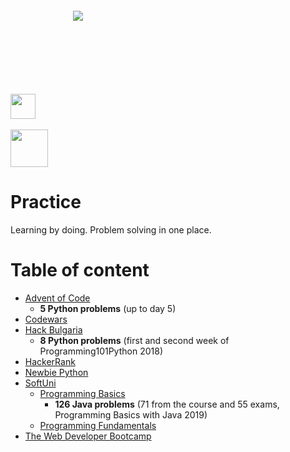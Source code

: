 
<div style="margin: 100px 100px 100px 100px">
<a>
    <img src="https://www.codewars.com/users/skilldeliver/badges/large" align="center">
</a>
</div>
<br />
<div>
<a href="https://www.hackerrank.com/skilldeliver">
    <img height=40 src="https://www.hackerrank.com/wp-content/uploads/2018/08/hackerrank_logo.png" align="center">
</a>
</div>
<br />
<div>
<a href="https://softuni.bg/users/profile/show/skilldeliver">
    <img height=60 src="https://softuni.bg/content/images/svg-logos/software-university-logo.svg" align="center" >
</a>
</div>
    
    
# Practice
Learning by doing.  Problem solving in one place.

# Table of content
* [Advent of Code](https://github.com/skilldeliver/Skillreceiving/tree/master/Advent%20of%20Code)
    * **5 Python problems** (up to day 5)
* [Codewars](https://github.com/skilldeliver/Skillreceiving/tree/master/Codewars)
* [Hack Bulgaria](https://github.com/skilldeliver/Skillreceiving/tree/master/Hack%20Bulgaria)
    * **8 Python problems** (first and second week of Programming101Python 2018)
* [HackerRank](https://github.com/skilldeliver/Skillreceiving/tree/master/HackerRank)
* [Newbie Python](https://github.com/skilldeliver/Skillreceiving/tree/master/Newbie-Python)
* [SoftUni](https://github.com/skilldeliver/Skillreceiving/tree/master/SoftUni)
    * [Programming Basics](https://github.com/skilldeliver/Skillreceiving/tree/master/SoftUni/Programming%20Basics)
        * **126 Java problems** (71 from the course and 55 exams, Programming Basics with Java 2019)
    * [Programming Fundamentals](https://github.com/skilldeliver/Skillreceiving/tree/master/SoftUni/Programming%20Fundamentals)
* [The Web Developer Bootcamp](https://github.com/skilldeliver/Skillreceiving/tree/master/The%20Web%20Developer%20Bootcamp%20(Udemy))
